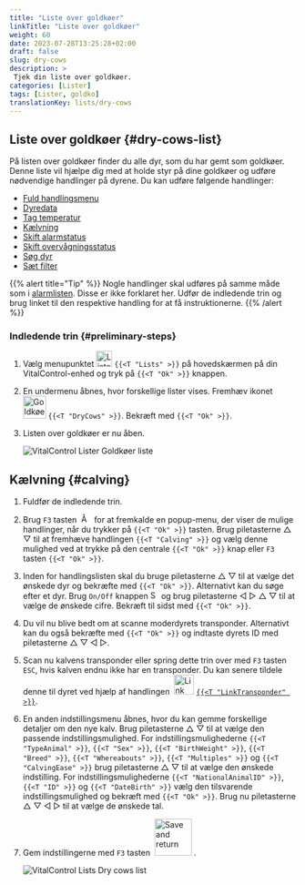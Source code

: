 ```yaml
---
title: "Liste over goldkøer"
linkTitle: "Liste over goldkøer"
weight: 60
date: 2023-07-28T13:25:28+02:00
draft: false
slug: dry-cows
description: >
 Tjek din liste over goldkøer.
categories: [Lister]
tags: [Lister, goldko]
translationKey: lists/dry-cows
---
```

## Liste over goldkøer {#dry-cows-list}

På listen over goldkøer finder du alle dyr, som du har gemt som goldkøer. Denne liste vil hjælpe dig med at holde styr på dine goldkøer og udføre nødvendige handlinger på dyrene. Du kan udføre følgende handlinger:

- [Fuld handlingsmenu](../alarm/#full-action-menu)
- [Dyredata](../alarm/#animal-data)
- [Tag temperatur](../alarm/#take-temperature)
- [Kælvning](#calving)
- [Skift alarmstatus](../on-watch/#toggle-alarm-status)
- [Skift overvågningsstatus](../alarm/#toggle-watch-status)
- [Søg dyr](../alarm/#search-animal)
- [Sæt filter](../alarm/#set-filter)

{{% alert title="Tip" %}}
Nogle handlinger skal udføres på samme måde som i [alarmlisten](../alarm). Disse er ikke forklaret her. Udfør de indledende trin og brug linket til den respektive handling for at få instruktionerne.
{{% /alert %}}

### Indledende trin {#preliminary-steps}

1. Vælg menupunktet <img src="/icons/main/lists.svg" width="28" align="bottom" alt="Lister" /> `{{<T "Lists" >}}` på hovedskærmen på din VitalControl-enhed og tryk på `{{<T "Ok" >}}` knappen.

2. En undermenu åbnes, hvor forskellige lister vises. Fremhæv ikonet <img src="/icons/lists/drycows.svg" width="40" align="bottom" alt="Goldkøer" /> `{{<T "DryCows" >}}`. Bekræft med `{{<T "Ok" >}}`.

3. Listen over goldkøer er nu åben.

   ![VitalControl Lister Goldkøer liste](../images/firststeps5.png "Indledende trin")

## Kælvning {#calving}

1. Fuldfør de indledende trin.

2. Brug `F3` tasten &nbsp;<img src="/icons/footer/open-popup.svg" width="15" align="bottom" alt="Åbn popup" />&nbsp; for at fremkalde en popup-menu, der viser de mulige handlinger, når du trykker på `{{<T "Ok" >}}` tasten. Brug piletasterne △ ▽ til at fremhæve handlingen `{{<T "Calving" >}}` og vælg denne mulighed ved at trykke på den centrale `{{<T "Ok" >}}` knap eller `F3` tasten `{{<T "Ok" >}}`.


3. Inden for handlingslisten skal du bruge piletasterne △ ▽ til at vælge det ønskede dyr og bekræfte med `{{<T "Ok" >}}`. Alternativt kan du søge efter et dyr. Brug `On/Off` knappen <img src="/icons/footer/search.svg" width="15" align="bottom" alt="Search" /> og brug piletasterne ◁ ▷ △ ▽ til at vælge de ønskede cifre. Bekræft til sidst med `{{<T "Ok" >}}`.

4. Du vil nu blive bedt om at scanne moderdyrets transponder. Alternativt kan du også bekræfte med `{{<T "Ok" >}}` og indtaste dyrets ID med piletasterne △ ▽ ◁ ▷.

5. Scan nu kalvens transponder eller spring dette trin over med `F3` tasten `ESC`, hvis kalven endnu ikke har en transponder. Du kan senere tildele denne til dyret ved hjælp af handlingen &nbsp;<img src="/icons/actions/link-transponder.svg" width="35" align="bottom" alt="Link transponder" /> [`{{<T "LinkTransponder" >}}`](../../actions/link-transponder).

6. En anden indstillingsmenu åbnes, hvor du kan gemme forskellige detaljer om den nye kalv. Brug piletasterne △ ▽ til at vælge den passende indstillingsmulighed. For indstillingsmulighederne `{{<T "TypeAnimal" >}}`, `{{<T "Sex" >}}`, `{{<T "BirthWeight" >}}`, `{{<T "Breed" >}}`, `{{<T "Whereabouts" >}}`, `{{<T "Multiples" >}}` og `{{<T "CalvingEase" >}}` brug piletasterne △ ▽ til at vælge den ønskede indstilling. For indstillingsmulighederne `{{<T "NationalAnimalID" >}}`, `{{<T "ID" >}}` og `{{<T "DateBirth" >}}` vælg den tilsvarende indstillingsmulighed og bekræft med `{{<T "Ok" >}}`. Brug nu piletasterne △ ▽ ◁ ▷ til at vælge de ønskede tal.

7. Gem indstillingerne med `F3` tasten &nbsp;<img src="/icons/footer/save_exit.svg" width="65" align="bottom" alt="Save and return" />&nbsp;.

   ![VitalControl Lists Dry cows list](../images/calving.png "Calving")
   

